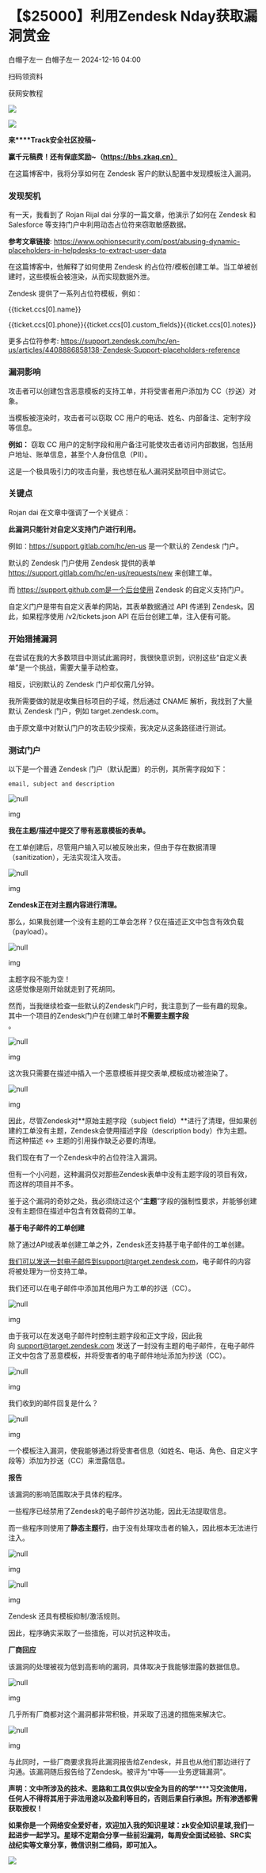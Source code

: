 #  【$25000】利用Zendesk Nday获取漏洞赏金   
白帽子左一  白帽子左一   2024-12-16 04:00  
  
扫码领资料  
  
获网安教程  
  
![](https://mmbiz.qpic.cn/sz_mmbiz_png/CBJYPapLzSFbaUgVwdsriauB77CgQS8lyBNAxtx9IMqJQdhuuoITunu8A5Gp7kFjF7BvEXSaLMuDTYhnu7Nicghg/640?wx_fmt=other&from=appmsg&wxfrom=5&wx_lazy=1&wx_co=1&tp=webp "")  
  
  
![](https://mmbiz.qpic.cn/mmbiz_png/b96CibCt70iaaJcib7FH02wTKvoHALAMw4fchVnBLMw4kTQ7B9oUy0RGfiacu34QEZgDpfia0sVmWrHcDZCV1Na5wDQ/640?wx_fmt=other&wxfrom=5&wx_lazy=1&wx_co=1&tp=webp "")  
  
  
  
**来****Track安全社区投稿~**  
  
**赢千元稿费！还有保底奖励~（https://bbs.zkaq.cn）**  
  
在这篇博客中，我将分享如何在 Zendesk 客户的默认配置中发现模板注入漏洞。  
### 发现契机  
  
有一天，我看到了 Rojan Rijal dai 分享的一篇文章，他演示了如何在 Zendesk 和 Salesforce 等支持门户中利用动态占位符来窃取敏感数据。  
  
**参考文章链接**: https://www.ophionsecurity.com/post/abusing-dynamic-placeholders-in-helpdesks-to-extract-user-data  
  
在这篇博客中，他解释了如何使用 Zendesk 的占位符/模板创建工单。当工单被创建时，这些模板会被渲染，从而实现数据外泄。  
  
Zendesk 提供了一系列占位符模板，例如：  
  
{{ticket.ccs[0].name}}  
  
{{ticket.ccs[0].phone}}{{ticket.ccs[0].custom_fields}}{{ticket.ccs[0].notes}}  
  
更多占位符参考: https://support.zendesk.com/hc/en-us/articles/4408886858138-Zendesk-Support-placeholders-reference  
### 漏洞影响  
  
攻击者可以创建包含恶意模板的支持工单，并将受害者用户添加为 CC（抄送）对象。  
  
当模板被渲染时，攻击者可以窃取 CC 用户的电话、姓名、内部备注、定制字段等信息。  
  
**例如：** 窃取 CC 用户的定制字段和用户备注可能使攻击者访问内部数据，包括用户地址、账单信息，甚至个人身份信息（PII）。  
  
这是一个极具吸引力的攻击向量，我也想在私人漏洞奖励项目中测试它。  
### 关键点  
  
Rojan dai 在文章中强调了一个关键点：  
  
**此漏洞只能针对自定义支持门户进行利用。**  
  
例如：https://support.gitlab.com/hc/en-us 是一个默认的 Zendesk 门户。  
  
默认的 Zendesk 门户使用 Zendesk 提供的表单 https://support.gitlab.com/hc/en-us/requests/new 来创建工单。  
  
而 https://support.github.com是一个后台使用 Zendesk 的自定义支持门户。  
  
自定义门户是带有自定义表单的网站，其表单数据通过 API 传递到 Zendesk。因此，如果程序使用 /v2/tickets.json API 在后台创建工单，注入便有可能。  
### 开始猎捕漏洞  
  
在尝试在我的大多数项目中测试此漏洞时，我很快意识到，识别这些“自定义表单”是一个挑战，需要大量手动检查。  
  
相反，识别默认的 Zendesk 门户却仅需几分钟。  
  
我所需要做的就是收集目标项目的子域，然后通过 CNAME 解析，我找到了大量默认 Zendesk 门户，例如 target.zendesk.com。  
  
由于原文章中对默认门户的攻击较少探索，我决定从这条路径进行测试。  
### 测试门户  
  
以下是一个普通 Zendesk 门户（默认配置）的示例，其所需字段如下：  
```
email, subject and description
```  
  
![](https://mmbiz.qpic.cn/sz_mmbiz_png/CBJYPapLzSFRtYUDgCSN1UbvlwuiaoxiblmWKPtuPleXmVNHUBZZpMkqUPGa68ficL9PDRRlhsuPeXHZR3vBlS4hw/640?wx_fmt=png&from=appmsg "null")  
  
img  
  
**我在主题/描述中提交了带有恶意模板的表单。**  
  
在工单创建后，尽管用户输入可以被反映出来，但由于存在数据清理（sanitization），无法实现注入攻击。  
  
![](https://mmbiz.qpic.cn/sz_mmbiz_png/CBJYPapLzSFRtYUDgCSN1UbvlwuiaoxiblHYXBdA0ImJ2qepG2d0dnREoaYwvagsjzNA7VJzRylDUvaytcDtttjQ/640?wx_fmt=png&from=appmsg "null")  
  
img  
  
**Zendesk正在对主题内容进行清理。**  
  
那么，如果我创建一个没有主题的工单会怎样？仅在描述正文中包含有效负载（payload）。  
  
![](https://mmbiz.qpic.cn/sz_mmbiz_png/CBJYPapLzSFRtYUDgCSN1Ubvlwuiaoxibl5zGSmLc84zspzGeRR9YcwqqWkJFA9Focdnh2VDIF5yl5Orru7DibhYw/640?wx_fmt=png&from=appmsg "null")  
  
img  
  
主题字段不能为空！  
这感觉像是刚开始就走到了死胡同。  
  
然而，当我继续检查一些默认的Zendesk门户时，我注意到了一些有趣的现象。  
其中一个项目的Zendesk门户在创建工单时**不需要主题字段**  
。  
  
![](https://mmbiz.qpic.cn/sz_mmbiz_png/CBJYPapLzSFRtYUDgCSN1UbvlwuiaoxiblObBuN9ujvuABWFDPmduqSpXU6KsFbSuFXB29XV3xjJw2OOPNNCz5zg/640?wx_fmt=png&from=appmsg "null")  
  
img  
  
这次我只需要在描述中插入一个恶意模板并提交表单,模板成功被渲染了。  
  
![](https://mmbiz.qpic.cn/sz_mmbiz_png/CBJYPapLzSFRtYUDgCSN1Ubvlwuiaoxibl5cicyDTG1xZNXd2ktHOyANtybWbA5cXr6FDyibyoot7wokkaIkKF7elw/640?wx_fmt=png&from=appmsg "null")  
  
img  
  
因此，尽管Zendesk对**原始主题字段（subject field）**进行了清理，但如果创建的工单没有主题，Zendesk会使用描述字段（description body）作为主题。而这种描述 <-> 主题的引用操作缺乏必要的清理。  
  
我们现在有了一个Zendesk中的占位符注入漏洞。  
  
但有一个小问题，这种漏洞仅对那些Zendesk表单中没有主题字段的项目有效，而这样的项目并不多。  
  
鉴于这个漏洞的奇妙之处，我必须绕过这个“**主题**”字段的强制性要求，并能够创建没有主题但在描述中包含有效载荷的工单。  
  
**基于电子邮件的工单创建**  
  
除了通过API或表单创建工单之外，Zendesk还支持基于电子邮件的工单创建。  
  
我们可以发送一封电子邮件到support@target.zendesk.com，电子邮件的内容将被处理为一份支持工单。  
  
我们还可以在电子邮件中添加其他用户为工单的抄送（CC）。  
  
![](https://mmbiz.qpic.cn/sz_mmbiz_png/CBJYPapLzSFRtYUDgCSN1UbvlwuiaoxiblCegQ55peyu3VzJTspMe8xXZYyOIQFQaiaMlQq6nu7GsIMGlkd1JlvSA/640?wx_fmt=png&from=appmsg "null")  
  
img  
  
由于我可以在发送电子邮件时控制主题字段和正文字段，因此我向 support@target.zendesk.com 发送了一封没有主题的电子邮件，在电子邮件正文中包含了恶意模板，并将受害者的电子邮件地址添加为抄送（CC）。  
  
![](https://mmbiz.qpic.cn/sz_mmbiz_png/CBJYPapLzSFRtYUDgCSN1Ubvlwuiaoxibl7g55lP1AKLIhSHSicq0icIL1ic2JY0UbOHc21rOK0Cwy9FCQqUFfiaicE5g/640?wx_fmt=png&from=appmsg "null")  
  
img  
  
我们收到的邮件回复是什么？  
  
![](https://mmbiz.qpic.cn/sz_mmbiz_png/CBJYPapLzSFRtYUDgCSN1UbvlwuiaoxiblO9NEdStFCWibG9YccLSXDOT2icSjJJljrGbM3PhqcIWEj4x19w8MEQrQ/640?wx_fmt=png&from=appmsg "null")  
  
img  
  
一个模板注入漏洞，使我能够通过将受害者信息（如姓名、电话、角色、自定义字段等）添加为抄送（CC）来泄露信息。  
  
**报告**  
  
该漏洞的影响范围取决于具体的程序。  
  
一些程序已经禁用了Zendesk的电子邮件抄送功能，因此无法提取信息。  
  
而一些程序则使用了**静态主题行**，由于没有处理攻击者的输入，因此根本无法进行注入。  
  
![](https://mmbiz.qpic.cn/sz_mmbiz_png/CBJYPapLzSFRtYUDgCSN1UbvlwuiaoxibleqtVHZq4Zn3dy86lT4v0xzSQoRXADHcY2sF5RdhYvgaVyuyxhv0bew/640?wx_fmt=png&from=appmsg "null")  
  
img  
  
![](https://mmbiz.qpic.cn/sz_mmbiz_png/CBJYPapLzSFRtYUDgCSN1Ubvlwuiaoxibl5pLxjQfsvgiajo7X83zuTrbibu4iam0drUNFOpnP1B969MpsX36v3aOkA/640?wx_fmt=png&from=appmsg "null")  
  
img  
  
Zendesk 还具有模板抑制/激活规则。  
  
因此，程序确实采取了一些措施，可以对抗这种攻击。  
  
**厂商回应**  
  
该漏洞的处理被视为低到高影响的漏洞，具体取决于我能够泄露的数据信息。  
  
![](https://mmbiz.qpic.cn/sz_mmbiz_png/CBJYPapLzSFRtYUDgCSN1UbvlwuiaoxiblJsIfjicpwjp3KqTTITQ9XEDTKgtS6BHpIeX7LoFrb4lDDC8ocqGUgvw/640?wx_fmt=png&from=appmsg "null")  
  
img  
  
几乎所有厂商都对这个漏洞都非常积极，并采取了迅速的措施来解决它。  
  
![](https://mmbiz.qpic.cn/sz_mmbiz_png/CBJYPapLzSFRtYUDgCSN1UbvlwuiaoxiblAEsISL4rFSq8nWKk4RKIRvNM6EmQaFibsVdLtFZkk443ia69ypFfNfOQ/640?wx_fmt=png&from=appmsg "null")  
  
img  
  
与此同时，一些厂商要求我将此漏洞报告给Zendesk，并且也从他们那边进行了沟通。该漏洞随后报告给了Zendesk。被评为“中等——业务逻辑漏洞"。  
  
**声明：⽂中所涉及的技术、思路和⼯具仅供以安全为⽬的的学********习交流使⽤，任何⼈不得将其⽤于⾮法⽤途以及盈利等⽬的，否则后果⾃⾏承担。所有渗透都需获取授权！**  
  
**如果你是一个网络安全爱好者，欢迎加入我的知识星球：zk安全知识星球,我们一起进步一起学习。星球不定期会分享一些前沿漏洞，每周安全面试经验、SRC实战纪实等文章分享，微信识别二维码，即可加入。**  
  
![](https://mmbiz.qpic.cn/sz_mmbiz_png/CBJYPapLzSFIJlRFYoItlJDrScxuTPmfnqibC1ApJ2OKh5sF41qicCo5AvQ4icuG8kbqQxZ5HVypvJ8jZDzsmD37Q/640?wx_fmt=other&from=appmsg&wxfrom=5&wx_lazy=1&wx_co=1&tp=webp "")  
  
  
